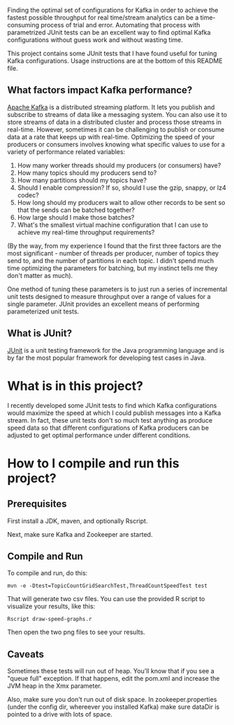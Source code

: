 Finding the optimal set of configurations for Kafka in order to achieve the fastest possible throughput for real time/stream analytics can be a time-consuming process of trial and error. Automating that process with parametrized JUnit tests can be an excellent way to find optimal Kafka configurations without guess work and without wasting time.

This project contains some JUnit tests that I have found useful for tuning Kafka configurations.  Usage instructions are at the bottom of this README file.

## What factors impact Kafka performance?

[Apache Kafka](http://kafka.apache.org) is a distributed streaming platform. It lets you publish and subscribe to streams of data like a messaging system. You can also use it to store streams of data in a distributed cluster and process those streams in real-time. However, sometimes it can be challenging to publish or consume data at a rate that keeps up with real-time. Optimizing the speed of your producers or consumers involves knowing what specific values to use for a variety of performance related variables:

1. How many worker threads should my producers (or consumers) have?
2. How many topics should my producers send to?
2. How many partitions should my topics have?
3. Should I enable compression? If so, should I use the gzip, snappy, or lz4 codec?
4. How long should my producers wait to allow other records to be sent so that the sends can be batched together?
5. How large should I make those batches?
6. What's the smallest virtual machine configuration that I can use to achieve my real-time throughput requirements?

(By the way, from my experience I found that the first three factors are the most significant - number of threads per producer, number of topics they send to, and the number of partitions in each topic.  I didn't spend much time optimizing the parameters for batching, but my instinct tells me they don't matter as much).

One method of tuning these parameters is to just run a series of incremental unit tests designed to measure throughput over a range of values for a single parameter. JUnit provides an excellent means of performing parameterized unit tests. 

## What is JUnit?

[JUnit](https://en.wikipedia.org/wiki/JUnit) is a unit testing framework for the Java programming language and is by far the most popular framework for developing test cases in Java. 

# What is in this project?

I recently developed some JUnit tests to find which Kafka configurations would maximize the speed at which I could publish messages into a Kafka stream. In fact, these unit tests don't so much test anything as produce speed data so that different configurations of Kafka producers can be adjusted to get optimal performance under different conditions. 

# How to I compile and run this project?

## Prerequisites

First install a JDK, maven, and optionally Rscript.

Next, make sure Kafka and Zookeeper are started.

## Compile and Run

To compile and run, do this:

```mvn -e -Dtest=TopicCountGridSearchTest,ThreadCountSpeedTest test```

That will generate two csv files.  You can use the provided R script to visualize your results, like this:

```Rscript draw-speed-graphs.r```

Then open the two png files to see your results.

## Caveats

Sometimes these tests will run out of heap. You'll know that if you see a "queue full" exception. If that happens, edit the pom.xml and increase the JVM heap in the Xmx parameter.

Also, make sure you don't run out of disk space. In zookeeper.properties (under the config dir, whereever you installed Kafka) make sure dataDir is pointed to a drive with lots of space.